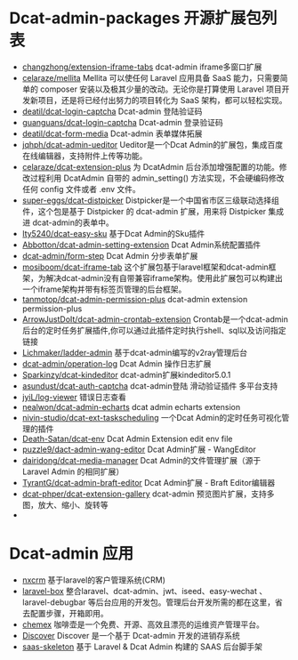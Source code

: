 # Dcat-admin-packages 开源扩展包列表

- [changzhong/extension-iframe-tabs](https://github.com/changzhong/extension-iframe-tabs) dcat-admin iframe多窗口扩展
- [celaraze/mellita](https://github.com/IronnMan/mellita) Mellita 可以使任何 Laravel 应用具备 SaaS 能力，只需要简单的 composer 安装以及极其少量的改动。无论你是打算使用 Laravel 项目开发新项目，还是将已经付出努力的项目转化为 SaaS 架构，都可以轻松实现。
- [deatil/dcat-login-captcha](https://github.com/deatil/dcat-login-captcha) Dcat-admin 登陆验证码
- [guanguans/dcat-login-captcha](https://github.com/guanguans/dcat-login-captcha) Dcat-admin 登录验证码
- [deatil/dcat-form-media](https://github.com/deatil/dcat-form-media) Dcat-admin 表单媒体拓展
- [jqhph/dcat-admin-ueditor](https://github.com/jqhph/dcat-admin-ueditor) Ueditor是一个Dcat Admin的扩展包，集成百度在线编辑器，支持附件上传等功能。
- [celaraze/dcat-extension-plus](https://github.com/celaraze/dcat-extension-plus) 为 DcatAdmin 后台添加增强配置的功能。修改过程利用 DcatAdmin 自带的 admin_setting() 方法实现，不会硬编码修改任何 config 文件或者 .env 文件。
- [super-eggs/dcat-distpicker](https://github.com/super-eggs/dcat-distpicker) Distpicker是一个中国省市区三级联动选择组件，这个包是基于 Distpicker 的 dcat-admin 扩展，用来将 Distpicker 集成进 dcat-admin的表单中。
- [lty5240/dcat-easy-sku](https://github.com/lty5240/dcat-easy-sku) 基于Dcat Admin的Sku插件
- [Abbotton/dcat-admin-setting-extension](https://github.com/Abbotton/dcat-admin-setting-extension) Dcat Admin系统配置插件
- [dcat-admin/form-step](https://github.com/dcat-admin/form-step) Dcat Admin 分步表单扩展
- [mosiboom/dcat-iframe-tab](https://github.com/mosiboom/dcat-iframe-tab) 这个扩展包基于laravel框架和dcat-admin框架，为解决dcat-admin没有自带兼容iframe架构。使用此扩展包可以构建出一个iframe架构并带有标签页管理的后台框架。
- [tanmotop/dcat-admin-permission-plus](https://github.com/tanmotop/dcat-admin-permission-plus) dcat-admin extension permission-plus
- [ArrowJustDoIt/dcat-admin-crontab-extension](https://github.com/ArrowJustDoIt/dcat-admin-crontab-extension) Crontab是一个dcat-admin后台的定时任务扩展插件,你可以通过此插件定时执行shell、sql以及访问指定链接
- [Lichmaker/ladder-admin](https://github.com/Lichmaker/ladder-admin) 基于dcat-admin编写的v2ray管理后台
- [dcat-admin/operation-log](https://github.com/dcat-admin/operation-log) Dcat Admin 操作日志扩展
- [Sparkinzy/dcat-kindeditor](https://github.com/Sparkinzy/dcat-kindeditor) dcat-admin扩展kindeditor5.0.1
- [asundust/dcat-auth-captcha](https://github.com/asundust/dcat-auth-captcha) dcat-admin登陆 滑动验证插件 多平台支持
- [jyiL/log-viewer](https://github.com/jyiL/log-viewer) 错误日志查看
- [nealwon/dcat-admin-echarts](https://github.com/nealwon/dcat-admin-echarts) dcat admin echarts extension
- [nivin-studio/dcat-ext-taskscheduling](https://github.com/nivin-studio/dcat-ext-taskscheduling) 一个Dcat Admin的定时任务可视化管理的插件
- [Death-Satan/dcat-env](https://github.com/Death-Satan/dcat-env) Dcat Admin Extension edit env file
- [puzzle9/dact-admin-wang-editor](https://github.com/puzzle9/dact-admin-wang-editor) Dcat Admin扩展 - WangEditor
- [dairidong/dcat-media-manager](https://github.com/dairidong/dcat-media-manager) Dcat Admin的文件管理扩展（源于 Laravel Admin 的相同扩展）
- [TyrantG/dcat-admin-braft-editor](https://github.com/TyrantG/dcat-admin-braft-editor) Dcat Admin扩展 - Braft Editor编辑器
- [dcat-phper/dcat-extension-gallery](https://gitee.com/dcat-phper/dcat-extension-gallery) dcat-admin 预览图片扩展，支持多图，放大、缩小、旋转等
- []()

# Dcat-admin 应用
- [nxcrm](https://github.com/shebaoting/nxcrm) 基于laravel的客户管理系统(CRM)
- [laravel-box](https://gitee.com/dcat-phper/laravel-box) 整合laravel、dcat-admin、jwt、iseed、easy-wechat 、laravel-debugbar 等后台应用的开发包。管理后台开发所需的都在这里，省去配置步骤，开箱即用。
- [chemex](https://github.com/celaraze/chemex) 咖啡壶是一个免费、开源、高效且漂亮的运维资产管理平台。
- [Discover](https://github.com/youyingxiang/Discover) Discover 是一个基于 Dcat-admin 开发的进销存系统
- [saas-skeleton](https://github.com/Abbotton/saas-skeleton) 基于 Laravel & Dcat Admin 构建的 SAAS 后台脚手架
